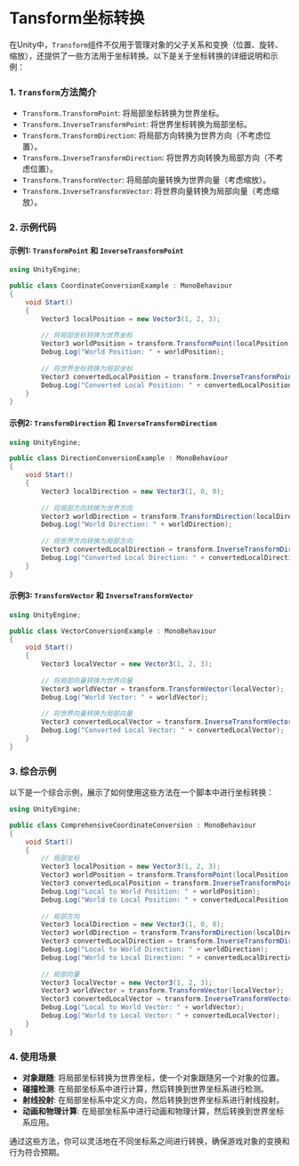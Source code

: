 # Tansform坐标转换

在Unity中，`Transform`组件不仅用于管理对象的父子关系和变换（位置、旋转、缩放），还提供了一些方法用于坐标转换。以下是关于坐标转换的详细说明和示例：

### 1. `Transform`方法简介

- `Transform.TransformPoint`: 将局部坐标转换为世界坐标。
- `Transform.InverseTransformPoint`: 将世界坐标转换为局部坐标。
- `Transform.TransformDirection`: 将局部方向转换为世界方向（不考虑位置）。
- `Transform.InverseTransformDirection`: 将世界方向转换为局部方向（不考虑位置）。
- `Transform.TransformVector`: 将局部向量转换为世界向量（考虑缩放）。
- `Transform.InverseTransformVector`: 将世界向量转换为局部向量（考虑缩放）。

### 2. 示例代码

#### 示例1: `TransformPoint` 和 `InverseTransformPoint`

```csharp
using UnityEngine;

public class CoordinateConversionExample : MonoBehaviour
{
    void Start()
    {
        Vector3 localPosition = new Vector3(1, 2, 3);
        
        // 将局部坐标转换为世界坐标
        Vector3 worldPosition = transform.TransformPoint(localPosition);
        Debug.Log("World Position: " + worldPosition);
        
        // 将世界坐标转换为局部坐标
        Vector3 convertedLocalPosition = transform.InverseTransformPoint(worldPosition);
        Debug.Log("Converted Local Position: " + convertedLocalPosition);
    }
}
```

#### 示例2: `TransformDirection` 和 `InverseTransformDirection`

```csharp
using UnityEngine;

public class DirectionConversionExample : MonoBehaviour
{
    void Start()
    {
        Vector3 localDirection = new Vector3(1, 0, 0);
        
        // 将局部方向转换为世界方向
        Vector3 worldDirection = transform.TransformDirection(localDirection);
        Debug.Log("World Direction: " + worldDirection);
        
        // 将世界方向转换为局部方向
        Vector3 convertedLocalDirection = transform.InverseTransformDirection(worldDirection);
        Debug.Log("Converted Local Direction: " + convertedLocalDirection);
    }
}
```

#### 示例3: `TransformVector` 和 `InverseTransformVector`

```csharp
using UnityEngine;

public class VectorConversionExample : MonoBehaviour
{
    void Start()
    {
        Vector3 localVector = new Vector3(1, 2, 3);
        
        // 将局部向量转换为世界向量
        Vector3 worldVector = transform.TransformVector(localVector);
        Debug.Log("World Vector: " + worldVector);
        
        // 将世界向量转换为局部向量
        Vector3 convertedLocalVector = transform.InverseTransformVector(worldVector);
        Debug.Log("Converted Local Vector: " + convertedLocalVector);
    }
}
```

### 3. 综合示例

以下是一个综合示例，展示了如何使用这些方法在一个脚本中进行坐标转换：

```csharp
using UnityEngine;

public class ComprehensiveCoordinateConversion : MonoBehaviour
{
    void Start()
    {
        // 局部坐标
        Vector3 localPosition = new Vector3(1, 2, 3);
        Vector3 worldPosition = transform.TransformPoint(localPosition);
        Vector3 convertedLocalPosition = transform.InverseTransformPoint(worldPosition);
        Debug.Log("Local to World Position: " + worldPosition);
        Debug.Log("World to Local Position: " + convertedLocalPosition);
        
        // 局部方向
        Vector3 localDirection = new Vector3(1, 0, 0);
        Vector3 worldDirection = transform.TransformDirection(localDirection);
        Vector3 convertedLocalDirection = transform.InverseTransformDirection(worldDirection);
        Debug.Log("Local to World Direction: " + worldDirection);
        Debug.Log("World to Local Direction: " + convertedLocalDirection);
        
        // 局部向量
        Vector3 localVector = new Vector3(1, 2, 3);
        Vector3 worldVector = transform.TransformVector(localVector);
        Vector3 convertedLocalVector = transform.InverseTransformVector(worldVector);
        Debug.Log("Local to World Vector: " + worldVector);
        Debug.Log("World to Local Vector: " + convertedLocalVector);
    }
}
```

### 4. 使用场景

- **对象跟随**: 将局部坐标转换为世界坐标，使一个对象跟随另一个对象的位置。
- **碰撞检测**: 在局部坐标系中进行计算，然后转换到世界坐标系进行检测。
- **射线投射**: 在局部坐标系中定义方向，然后转换到世界坐标系进行射线投射。
- **动画和物理计算**: 在局部坐标系中进行动画和物理计算，然后转换到世界坐标系应用。

通过这些方法，你可以灵活地在不同坐标系之间进行转换，确保游戏对象的变换和行为符合预期。